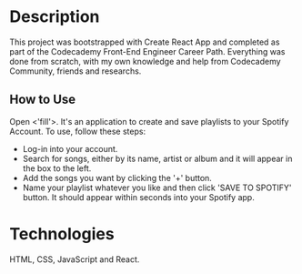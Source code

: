 # Description

This project was bootstrapped with Create React App and completed as part of the Codecademy Front-End Engineer Career Path. Everything was done from scratch, with my own knowledge and help from Codecademy Community, friends and researchs.

## How to Use

Open <'fill'>. It's an application to create and save playlists to your Spotify Account. To use, follow these steps:

* Log-in into your account.
* Search for songs, either by its name, artist or album and it will appear in the box to the left.
* Add the songs you want by clicking the '+' button.
* Name your playlist whatever you like and then click 'SAVE TO SPOTIFY' button. It should appear within seconds into your Spotify app.

# Technologies
HTML, CSS, JavaScript and React.
